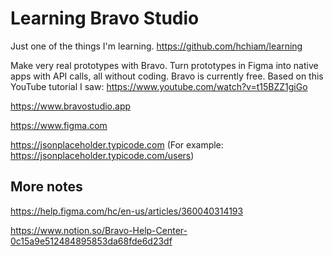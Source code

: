 # Learning Bravo Studio

Just one of the things I'm learning. <https://github.com/hchiam/learning>

Make very real prototypes with Bravo. Turn prototypes in Figma into native apps with API calls, all without coding. Bravo is currently free. Based on this YouTube tutorial I saw: <https://www.youtube.com/watch?v=t15BZZ1giGo>

<https://www.bravostudio.app>

<https://www.figma.com>

<https://jsonplaceholder.typicode.com> (For example: <https://jsonplaceholder.typicode.com/users>)

## More notes

<https://help.figma.com/hc/en-us/articles/360040314193>

<https://www.notion.so/Bravo-Help-Center-0c15a9e512484895853da68fde6d23df>
